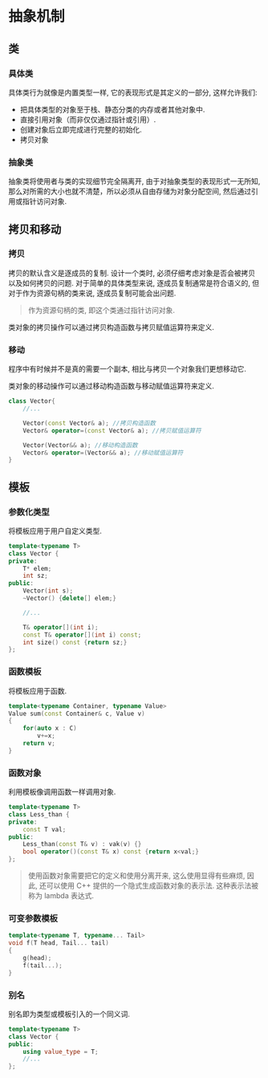 # 抽象机制

## 类

### 具体类

具体类行为就像是内置类型一样, 它的表现形式是其定义的一部分, 这样允许我们:

- 把具体类型的对象至于栈、静态分类的内存或者其他对象中.
- 直接引用对象（而非仅仅通过指针或引用）.
- 创建对象后立即完成进行完整的初始化.
- 拷贝对象

### 抽象类

抽象类将使用者与类的实现细节完全隔离开, 由于对抽象类型的表现形式一无所知, 那么对所需的大小也就不清楚，所以必须从自由存储为对象分配空间, 然后通过引用或指针访问对象.

## 拷贝和移动

### 拷贝

拷贝的默认含义是逐成员的复制. 设计一个类时, 必须仔细考虑对象是否会被拷贝以及如何拷贝的问题. 对于简单的具体类型来说, 逐成员复制通常是符合语义的, 但对于作为资源句柄的类来说, 逐成员复制可能会出问题.
> 作为资源句柄的类, 即这个类通过指针访问对象.

类对象的拷贝操作可以通过拷贝构造函数与拷贝赋值运算符来定义.

### 移动

程序中有时候并不是真的需要一个副本, 相比与拷贝一个对象我们更想移动它.

类对象的移动操作可以通过移动构造函数与移动赋值运算符来定义.

```cpp
class Vector{
    //...

    Vector(const Vector& a); //拷贝构造函数
    Vector& operator=(const Vector& a); //拷贝赋值运算符

    Vector(Vector&& a); //移动构造函数
    Vector& operator=(Vector&& a); //移动赋值运算符
}
```

## 模板

### 参数化类型

将模板应用于用户自定义类型.

```cpp
template<typename T>
class Vector {
private:
    T* elem;
    int sz;
public:
    Vector(int s);
    ~Vector() {delete[] elem;}

    //...

    T& operator[](int i);
    const T& operator[](int i) const;
    int size() const {return sz;}
};
```

### 函数模板

将模板应用于函数.

```cpp
template<typename Container, typename Value>
Value sum(const Container& c, Value v)
{
    for(auto x : C)
        v+=x;
    return v;
}
```

### 函数对象

利用模板像调用函数一样调用对象.

```cpp
template<typename T>
class Less_than {
private:
    const T val;
public:
    Less_than(const T& v) : vak(v) {}
    bool operator()(const T& x) const {return x<val;}
};
```

> 使用函数对象需要把它的定义和使用分离开来, 这么使用显得有些麻烦, 因此, 还可以使用 C++ 提供的一个隐式生成函数对象的表示法.
> 这种表示法被称为 lambda 表达式.

### 可变参数模板

```cpp
template<typename T, typename... Tail>
void f(T head, Tail... tail)
{
    g(head);
    f(tail...);
}
```

### 别名

别名即为类型或模板引入的一个同义词.

```cpp
template<typename T>
class Vector {
public:
    using value_type = T;
    //...
};
```
